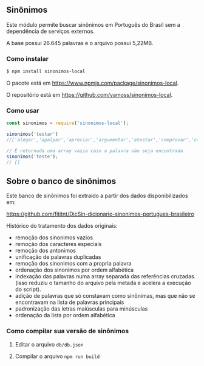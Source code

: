 ## Sinônimos

Este módulo permite buscar sinônimos em Português do Brasil sem a dependência de serviços externos.

A base possui 26.645 palavras e o arquivo possui 5,22MB.

### Como instalar

```bash
$ npm install sinonimos-local
```

O pacote está em https://www.npmjs.com/package/sinonimos-local.

O repositório está em https://github.com/vamoss/sinonimos-local.

### Como usar

```js
const sinonimos = require('sinonimos-local');

sinonimos('testar')
//['alegar','apalpar','apreciar','argumentar','atestar','comprovar','confirmar','contestar','convencer','debicar','degustar','demonstrar','depor','empreender','encetar','ensaiar','evidenciar','experimentar','fundamentar','gostar','intentar','justificar','libar','mostrar','paparicar','patentear','petiscar','pipinar','praticar','prelibar','provar','saborear','tatear','tentar','testemunhar','testificar','trincar']

// É retornada uma array vazia caso a palavra não seja encontrada
sinonimos('teste');
// []
```

## Sobre o banco de sinônimos

Este banco de sinônimos foi extraído a partir dos dados disponibilizados em:

https://github.com/fititnt/DicSin-dicionario-sinonimos-portugues-brasileiro

Histórico do tratamento dos dados originais:
- remoção dos sinonimos vazios
- remoção dos caracteres especiais
- remoção dos antonimos
- unificação de palavras duplicadas
- remoção dos sinonimos com a propria palavra
- ordenação dos sinonimos por ordem alfabética
- indexação das palavras numa array separada das referências cruzadas. (isso reduziu o tamanho do arquivo pela metada e acelera a execução do script).
- adição de palavras que só constavam como sinônimas, mas que não se encontravam na lista de palavras principais
- padronização das letras maiúsculas para minúsculas
- ordenação da lista por ordem alfabética

### Como compilar sua versão de sinônimos

1. Editar o arquivo `db/db.json`

2. Compilar o arquivo `npm run build`